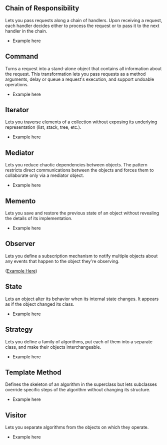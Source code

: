 ## Chain of Responsibility
Lets you pass requests along a chain of handlers. Upon receiving a request, each handler decides either to process the request or to pass it to the next handler in the chain.
- Example here

## Command
Turns a request into a stand-alone object that contains all information about the request. This transformation lets you pass requests as a method arguments, delay or queue a request's execution, and support undoable operations.
- Example here

## Iterator
Lets you traverse elements of a collection without exposing its underlying representation (list, stack, tree, etc.).

- Example here

## Mediator
Lets you reduce chaotic dependencies between objects. The pattern restricts direct communications between the objects and forces them to collaborate only via a mediator object.

- Example here

## Memento
Lets you save and restore the previous state of an object without revealing the details of its implementation.

- Example here

## Observer
Lets you define a subscription mechanism to notify multiple objects about any events that happen to the object they're observing.

([Example Here](Observer/README.md))

## State
Lets an object alter its behavior when its internal state changes. It appears as if the object changed its class.

- Example here

## Strategy
Lets you define a family of algorithms, put each of them into a separate class, and make their objects interchangeable.

- Example here

## Template Method
Defines the skeleton of an algorithm in the superclass but lets subclasses override specific steps of the algorithm without changing its structure.

- Example here

## Visitor
Lets you separate algorithms from the objects on which they operate.

- Example here